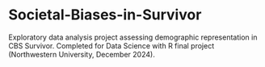 # Societal-Biases-in-Survivor
Exploratory data analysis project assessing demographic representation in CBS Survivor. Completed for Data Science with R final project (Northwestern University, December 2024).
